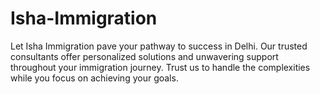 # Isha-Immigration
 Let Isha Immigration pave your pathway to success in Delhi. Our trusted consultants offer personalized solutions and unwavering support throughout your immigration journey. Trust us to handle the complexities while you focus on achieving your goals.
